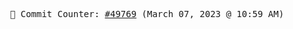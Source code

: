 <p align="center">
    <samp>
        📮 Commit Counter: <a href="https://github.com/Javascript-void0/Javascript-void0/commits/main">#49769</a> (March 07, 2023 @ 10:59 AM)
    </samp>
</p>